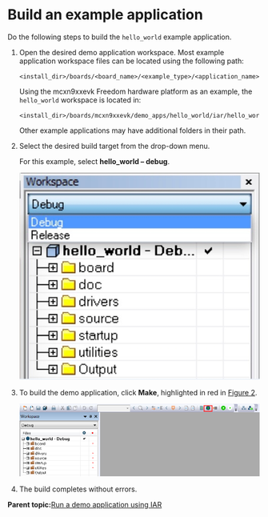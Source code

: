 # Build an example application 

Do the following steps to build the `hello_world` example application.

1.  Open the desired demo application workspace. Most example application workspace files can be located using the following path:

    ```
    <install_dir>/boards/<board_name>/<example_type>/<application_name>/iar
    ```

    Using the mcxn9xxevk Freedom hardware platform as an example, the `hello_world` workspace is located in:

    ```
    <install_dir>/boards/mcxn9xxevk/demo_apps/hello_world/iar/hello_world.eww
    ```

    Other example applications may have additional folders in their path.

2.  Select the desired build target from the drop-down menu.

    For this example, select **hello\_world – debug**.

    ![](../images/iar_build_example_demo_build_target_selection.png "Demo build target selection")

3.  To build the demo application, click **Make**, highlighted in red in [Figure 2](#BUILDINGDEMOAPP).

    ![](../images/iar_build_example_build_the_demo_application.png "Build the demo application")

4.  The build completes without errors.

**Parent topic:**[Run a demo application using IAR](../topics/iar_run_a_demo_application.md)

